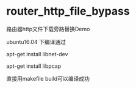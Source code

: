 # router_http_file_bypass
路由器http文件下载旁路替换Demo

ubuntu16.04 下编译通过

apt-get install libnet-dev

apt-get install libpcap

直接用makefile build可以编译成功
